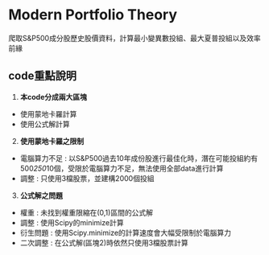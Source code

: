 # Modern Portfolio Theory
爬取S&P500成分股歷史股價資料，計算最小變異數投組、最大夏普投組以及效率前緣
## code重點說明
1.  **本code分成兩大區塊**
  - 使用蒙地卡羅計算
  - 使用公式解計算
2.  **使用蒙地卡羅之限制**
  -  電腦算力不足 : 以S&P500過去10年成份股進行最佳化時，潛在可能投組約有500*250*10個，受限於電腦算力不足，無法使用全部data進行計算
  -  調整 : 只使用3檔股票，並建構2000個投組
3.  **公式解之問題**
  -  權重 : 未找到權重限縮在(0,1)區間的公式解
  -  調整 : 使用Scipy的minimize計算
  -  衍生問題 : 使用Scipy.minimize的計算速度會大幅受限制於電腦算力
  -  二次調整 : 在公式解(區塊2)時依然只使用3檔股票計算

